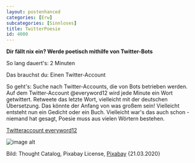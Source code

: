 ```yaml
---
layout: postenhanced
categories: [Erw]
subcategories: [Sinnloses]
title: TwitterPoesie
id: 4000
---
```

**Dir fällt nix ein? Werde poetisch mithilfe von Twitter-Bots**

So lang dauert's: 2 Minuten 

Das brauchst du: Einen Twitter-Account

So geht's: Suche nach Twitter-Accounts, die von Bots betrieben werden. Auf dem Twitter-Account @everyword12 wird jede Minute ein Wort getwittert. Retweete das letzte Wort, vielleicht mit der deutschen Übersetzung. Das könnte der Anfang von was großem sein! Vielleicht entsteht nun ein Gedicht oder ein Buch. Vielleicht war's das auch schon - niemand hat gesagt, Poesie muss aus vielen Wörtern bestehen.  

[Twitteraccount everyword12](https://twitter.com/everyword12)

![image alt](https://cdn.pixabay.com/photo/2018/03/19/18/20/business-3240767_1280.jpg)

Bild: Thought Catalog, Pixabay License, [Pixabay](https://cdn.pixabay.com/photo/2018/03/19/18/20/business-3240767_1280.jpg) {21.03.2020} 
